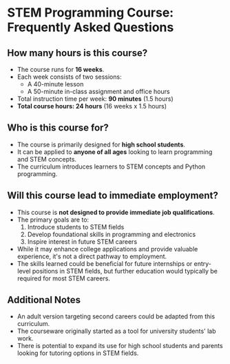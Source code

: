 # STEM Programming Course: Frequently Asked Questions

## How many hours is this course?

- The course runs for **16 weeks**.
- Each week consists of two sessions:
  - A 40-minute lesson
  - A 50-minute in-class assignment and office hours
- Total instruction time per week: **90 minutes** (1.5 hours)
- **Total course hours: 24 hours** (16 weeks x 1.5 hours)

## Who is this course for?

- The course is primarily designed for **high school students**.
- It can be applied to **anyone of all ages** looking to learn programming and STEM concepts.
- The curriculum introduces learners to STEM concepts and Python programming.

## Will this course lead to immediate employment?

- This course is **not designed to provide immediate job qualifications**.
- The primary goals are to:
  1. Introduce students to STEM fields
  2. Develop foundational skills in programming and electronics
  3. Inspire interest in future STEM careers
- While it may enhance college applications and provide valuable experience, it's not a direct pathway to employment.
- The skills learned could be beneficial for future internships or entry-level positions in STEM fields, but further education would typically be required for most STEM careers.

## Additional Notes

- An adult version targeting second careers could be adapted from this curriculum.
- The courseware originally started as a tool for university students' lab work.
- There is potential to expand its use for high school students and parents looking for tutoring options in STEM fields.